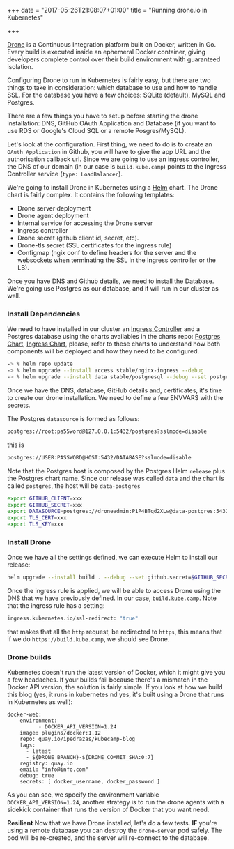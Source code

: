 +++
date = "2017-05-26T21:08:07+01:00"
title = "Running drone.io in Kubernetes"

+++

[Drone](http://readme.drone.io/) is a Continuous Integration platform built on Docker, written in Go. Every build is executed inside an ephemeral Docker container, giving developers complete control over their build environment with guaranteed isolation.

Configuring Drone to run in Kubernetes is fairly easy, but there are two things to take in consideration: which database to use and how to handle SSL. For the database you have a few choices: SQLite (default), MySQL and Postgres.

There are a few things you have to setup before starting the drone installation: DNS, GitHub OAuth Application and Database (if you want to use RDS or Google's Cloud SQL or a remote Posgres/MySQL).

Let's look at the configuration. First thing, we need to do is to create an `OAuth Application` in Github, you will have to give the app URL and the authorisation callback url. Since we are going to use an ingress controller, the DNS of our domain (in our case is `build.kube.camp`) points to the Ingress Controller service (`type: LoadBalancer`).

We're going to install Drone in Kubernetes using a [Helm](https://github.com/kubernetes/helm) chart. The Drone chart is fairly complex. It contains the following templates:

* Drone server deployment
* Drone agent deployment 
* Internal service for accessing the Drone server
* Ingress controller
* Drone secret (github client id, secret, etc).
* Drone-tls secret (SSL certificates for the ingress rule)
* Configmap (ngix conf to define headers for the server and the websockets when terminating the SSL in the Ingress controller or the LB).


Once you have DNS and Github details, we need to install the Database. We're going use Postgres as our database, and it will run in our cluster as well.

### Install Dependencies

We need to have installed in our cluster an [Ingress Controller](https://kubernetes.io/docs/concepts/services-networking/ingress/) and a Postgres database using the charts availables in the charts repo: [Postgres Chart](https://github.com/kubernetes/charts/tree/master/stable/postgresql), [Ingress Chart](https://github.com/kubernetes/charts/tree/master/stable/nginx-ingress), please, refer to these charts to understand how both components will be deployed and how they need to be configured.

```bash
-> % helm repo update
-> % helm upgrade --install access stable/nginx-ingress --debug
-> % helm upgrade --install data stable/postgresql --debug --set postgresPassword=P1P4BTqd2XLw,postgresDatabase=drone,postgresUser=droneadmin

```

Once we have the DNS, database, GitHub details and, certificates, it's time to create our drone installation. We need to define a few ENVVARS with the secrets.

The Postgres `datasource` is formed as follows: 

```bash
postgres://root:pa55word@127.0.0.1:5432/postgres?sslmode=disable
```

this is 

```bash
postgres://USER:PASSWORD@HOST:5432/DATABASE?sslmode=disable
```

Note that the Postgres host is composed by the Postgres Helm `release` plus the Postgres chart name. Since our release was called `data` and the chart is called `postgres`, the host will be `data-postgres`


```bash
export GITHUB_CLIENT=xxx
export GITHUB_SECRET=xxx
export DATASOURCE=postgres://droneadmin:P1P4BTqd2XLw@data-postgres:5432/drone?sslmode=disable
export TLS_CERT=xxx
export TLS_KEY=xxx
```



### Install Drone

Once we have all the settings defined, we can execute Helm to install our release:

```bash
helm upgrade --install build . --debug --set github.secret=$GITHUB_SECRET,github.client=$GITHUB_CLIENT,shared_secret=ipsofactoreboltoso,database.datasource=$DATASOURCE,tls.crt=$TLS_CERT,tls.key=$TLS_KEY
```

Once the ingress rule is applied, we will be able to access Drone using the DNS that we have previously defined. In our case, `build.kube.camp`. Note that the ingress rule has a setting: 

```bash
ingress.kubernetes.io/ssl-redirect: "true"
```

that makes that all the `http` request, be redirected to `https`, this means that if we do `https://build.kube.camp`, we should see Drone.

### Drone builds

Kubernetes doesn't run the latest version of Docker, which it might give you a few headaches. If your builds fail because there's a mismatch in the Docker API version, the solution is fairly simple. If you look at how we build this blog (yes, it runs in kubernetes nd yes, it's built using a Drone that runs in Kubernetes as well):

```
docker-web:
    environment:
          - DOCKER_API_VERSION=1.24
    image: plugins/docker:1.12
    repo: quay.io/ipedrazas/kubecamp-blog
    tags: 
      - latest
      - ${DRONE_BRANCH}-${DRONE_COMMIT_SHA:0:7}
    registry: quay.io
    email: "info@info.com"
    debug: true
    secrets: [ docker_username, docker_password ]
```

As you can see, we specify the environment variable `DOCKER_API_VERSION=1.24`, another strategy is to run the drone agents with a sidekick container that runs the version of Docker that you want need.

__Resilient__
Now that we have Drone installed, let's do a few tests. __IF__ you're using a remote database you can destroy the `drone-server` pod safely. The pod will be re-created, and the server will re-connect to the database. 